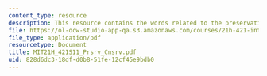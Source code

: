 ```yaml
---
content_type: resource
description: This resource contains the words related to the preservation and conservation.
file: https://ol-ocw-studio-app-qa.s3.amazonaws.com/courses/21h-421-introduction-to-environmental-history-spring-2011/828d6dc318dfd0b851fe12cf45e9bdb0_MIT21H_421S11_Prsrv_Cnsrv.pdf
file_type: application/pdf
resourcetype: Document
title: MIT21H_421S11_Prsrv_Cnsrv.pdf
uid: 828d6dc3-18df-d0b8-51fe-12cf45e9bdb0
---
```

